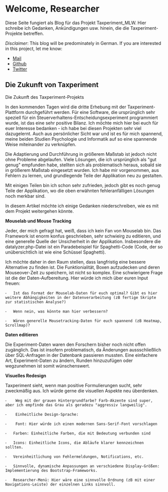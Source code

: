# Welcome, Researcher

Diese Seite fungiert als Blog für das Projekt Taxperiment_MLW. Hier schreibe ich Gedanken, Ankündigungen usw. hinein, die die Taxperiment-Projekte betreffen.    

*Disclaimer*: This blog will be predominately in German. If you are interested in this project, let me know: 

* [Mail](mailto:hausbergerandreas1@gmail.com)
* [Github](https://github.com/andreasHausberger)
* [Twitter](https://twitter.com/andreasHausb)

## Die Zukunft von Taxperiment

Die Zukunft des Taxperiment-Projekts

In den kommenden Tagen wird die dritte Erhebung mit der Taxperiment-Plattform durchgeführt werden. Für eine Software, die ursprünglich sehr speziell für ein Steuerverhaltens-Entscheidungsexperiment programmiert wurde, ist das eine sehr positive Bilanz. Ich möchte mich hier bei euch für euer Interesse bedanken - ich habe bei diesen Projekten sehr viel dazugelernt. Auch aus persönlicher Sicht war und ist es für mich spannend, meine beiden Studien Psychologie und Informatik auf so eine spannende Weise miteinander zu verknüpfen. 

Die Adaptierung und Durchführung in größerem Maßstab ist jedoch nicht ohne Probleme abgelaufen. Viele Lösungen, die ich ursprünglich als "gut genug" empfunden habe, stellten sich als problematisch heraus, sobald sie in größerem Maßstab eingesetzt wurden. Ich habe mir vorgenommen, aus Fehlern zu lernen, und grundlegende Teile der Applikation neu zu gestalten. 

Mit einigen Teilen bin ich schon sehr zufrieden, jedoch gibt es noch genug Teile der Applikation, wo die oben erwähnten fehleranfälligen Lösungen noch merkbar sind. 

In diesem Artikel möchte ich einige Gedanken niederschreiben, wie es mit dem Projekt weitergehen könnte. 



**Mouselab und Mouse Tracking**

Jeder, der mich gefragt hat, weiß, dass ich kein Fan von Mouselab bin. Das Framework ist enorm konfus geschrieben, sehr schwieirg zu editieren, und eine generelle Quelle der Unsicherheit in der Applikation. Insbesondere die datalyzer.php-Datei ist ein Paradebeispiel für Spaghetti-Code (Code, der so unübersichtlich ist wie eine Schüssel Spaghetti). 

Ich möchte daher in den Raum stellen, dass langfristig eine bessere Alternative zu finden ist. Die Funktionialität, Boxen aufzudecken und deren Mouseover-Zeit zu speichern, ist nicht so komplex. Eine schwierigere Frage ist die der Daten-Aufbereitung. Hier würde ich mich über euren Input freuen: 

	⁃	Ist das Format der Mouselab-Daten für euch optimal? Gibt es hier weitere Abhängigkeiten in der Datenverarbeitung (zB fertige Skripte zur statistischen Analyse?)

	⁃	Wenn nein, was könnte man hier verbessern?

	⁃	Wären generelle Mousetracking-Daten für euch spannend (zB Heatmap, Scrollmap)?



**Daten editieren**

Die Experiment-Daten waren den Forschern bisher noch nicht offen zugänglich. Das ist insofern problematisch, da Änderungen aussschließlich über SQL-Anfragen in der Datenbank passieren mussten. Eine einfachere Art, Experiment-Daten zu ändern, Runden hinzuzufügen oder wegzunehmen ist somit wünschenswert. 



**Visuelles Redesign**

Taxperiment sieht, wenn man positive Formulierungen sucht, sehr zweckmäßig aus. Ich würde gerne die visuellen Aspekte neu überdenken. 

	⁃	 Weg mit der grauen Hintergrundfarbe? Farb-Akzente sind super, aber ich empfinde das Grau als geradezu "aggressiv langweilig". 

	⁃	 Einheitliche Design-Sprache: 

	⁃	 Font: Hier würde ich einen modernen Sans-Serif-Font vorschlagen

	⁃	Farben: Einheitliche Farben, die mit Bedeutung verbunden sind

	⁃	Icons: Einheitliche Icons, die Abläufe klarer kennzeichnen sollten. 

	⁃	Vereinheitlichung von Fehlermeldungen, Notifications, etc.

	⁃	Sinnvolle, dynamische Anpassungen an verschiedene Display-Größen: Implementierung des Bootstrap-Frameworks. 

	⁃	Researcher-Menü: Hier wäre eine sinnvolle Ordnung (zB mit einer Navigations-Leiste) der einzelnen Links sinnvoll. 


